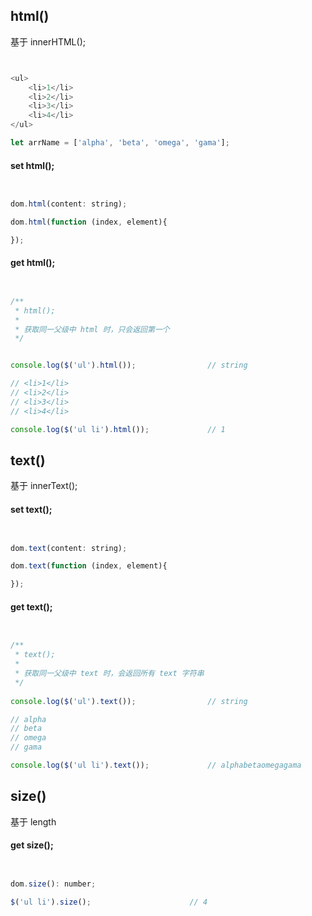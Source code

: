 ## html()

基于 innerHTML();


``` javascript


<ul>
    <li>1</li>
    <li>2</li>
    <li>3</li>
    <li>4</li>
</ul>

let arrName = ['alpha', 'beta', 'omega', 'gama'];


```

#### set html();

``` javascript


dom.html(content: string);

dom.html(function (index, element){

});


```

#### get html();

``` javascript


/**
 * html();
 *
 * 获取同一父级中 html 时，只会返回第一个
 */


console.log($('ul').html());                // string

// <li>1</li>
// <li>2</li>
// <li>3</li>
// <li>4</li>

console.log($('ul li').html());             // 1


```

## text()

基于 innerText();

#### set text();


``` javascript


dom.text(content: string);

dom.text(function (index, element){

});


```

#### get text();

``` javascript


/**
 * text();
 * 
 * 获取同一父级中 text 时，会返回所有 text 字符串
 */
 
console.log($('ul').text());                // string

// alpha
// beta
// omega
// gama

console.log($('ul li').text());             // alphabetaomegagama


```

## size()

基于 length

#### get size();

``` javascript


dom.size(): number;

$('ul li').size();                      // 4


```